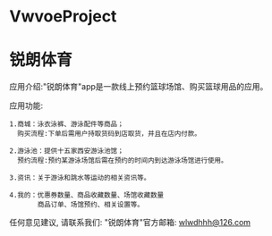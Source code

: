 # VwvoeProject
# 锐朗体育

  应用介绍:"锐朗体育"app是一款线上预约篮球场馆、购买篮球用品的应用。
  
  应用功能:
  
    1.商城：泳衣泳裤、游泳配件等商品；
      购买流程:下单后需用户持取货码到店取货，并且在店内付款。
      
    2.游泳池：提供十五家西安游泳池馆；
      预约流程:预约某游泳场馆后需在预约的时间内到达游泳场馆进行使用。
    
    3.资讯：关于游泳和跳水等运动的相关资讯等。
      
    4.我的：优惠券数量、商品收藏数量、场馆收藏数量
           商品订单、场馆预约、相关设置等。

  任何意见建议, 请联系我们: 
  "锐朗体育"官方邮箱: wlwdhhh@126.com
